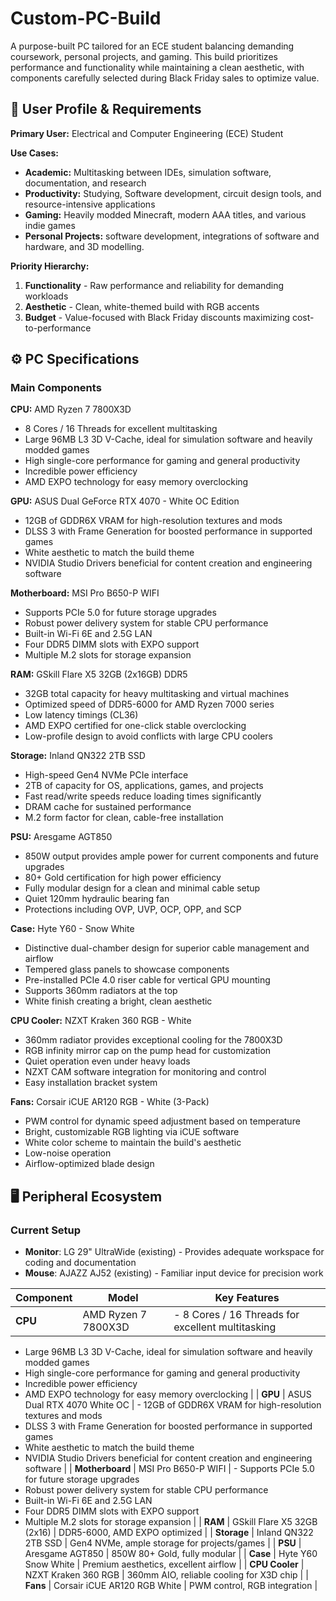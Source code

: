 # Custom-PC-Build
A purpose-built PC tailored for an ECE student balancing demanding coursework, personal projects, and gaming. This build prioritizes performance and functionality while maintaining a clean aesthetic, with components carefully selected during Black Friday sales to optimize value.

## 🎯 User Profile & Requirements

**Primary User:** Electrical and Computer Engineering (ECE) Student

**Use Cases:**
- **Academic:** Multitasking between IDEs, simulation software, documentation, and research
- **Productivity:** Studying, Software development, circuit design tools, and resource-intensive applications
- **Gaming:** Heavily modded Minecraft, modern AAA titles, and various indie games
- **Personal Projects:** software development, integrations of software and hardware, and 3D modelling.

**Priority Hierarchy:**
1. **Functionality** - Raw performance and reliability for demanding workloads
2. **Aesthetic** - Clean, white-themed build with RGB accents
3. **Budget** - Value-focused with Black Friday discounts maximizing cost-to-performance

## ⚙️ PC Specifications

### Main Components

**CPU:** AMD Ryzen 7 7800X3D
- 8 Cores / 16 Threads for excellent multitasking
- Large 96MB L3 3D V-Cache, ideal for simulation software and heavily modded games
- High single-core performance for gaming and general productivity
- Incredible power efficiency
- AMD EXPO technology for easy memory overclocking

**GPU:** ASUS Dual GeForce RTX 4070 - White OC Edition
- 12GB of GDDR6X VRAM for high-resolution textures and mods
- DLSS 3 with Frame Generation for boosted performance in supported games
- White aesthetic to match the build theme
- NVIDIA Studio Drivers beneficial for content creation and engineering software

**Motherboard:** MSI Pro B650-P WIFI
- Supports PCIe 5.0 for future storage upgrades
- Robust power delivery system for stable CPU performance
- Built-in Wi-Fi 6E and 2.5G LAN
- Four DDR5 DIMM slots with EXPO support
- Multiple M.2 slots for storage expansion

**RAM:** GSkill Flare X5 32GB (2x16GB) DDR5
- 32GB total capacity for heavy multitasking and virtual machines
- Optimized speed of DDR5-6000 for AMD Ryzen 7000 series
- Low latency timings (CL36)
- AMD EXPO certified for one-click stable overclocking
- Low-profile design to avoid conflicts with large CPU coolers

**Storage:** Inland QN322 2TB SSD
- High-speed Gen4 NVMe PCIe interface
- 2TB of capacity for OS, applications, games, and projects
- Fast read/write speeds reduce loading times significantly
- DRAM cache for sustained performance
- M.2 form factor for clean, cable-free installation

**PSU:** Aresgame AGT850
- 850W output provides ample power for current components and future upgrades
- 80+ Gold certification for high power efficiency
- Fully modular design for a clean and minimal cable setup
- Quiet 120mm hydraulic bearing fan
- Protections including OVP, UVP, OCP, OPP, and SCP

**Case:** Hyte Y60 - Snow White
- Distinctive dual-chamber design for superior cable management and airflow
- Tempered glass panels to showcase components
- Pre-installed PCIe 4.0 riser cable for vertical GPU mounting
- Supports 360mm radiators at the top
- White finish creating a bright, clean aesthetic

**CPU Cooler:** NZXT Kraken 360 RGB - White
- 360mm radiator provides exceptional cooling for the 7800X3D
- RGB infinity mirror cap on the pump head for customization
- Quiet operation even under heavy loads
- NZXT CAM software integration for monitoring and control
- Easy installation bracket system

**Fans:** Corsair iCUE AR120 RGB - White (3-Pack)
- PWM control for dynamic speed adjustment based on temperature
- Bright, customizable RGB lighting via iCUE software
- White color scheme to maintain the build's aesthetic
- Low-noise operation
- Airflow-optimized blade design

## 🖥️ Peripheral Ecosystem

### Current Setup
- **Monitor**: LG 29" UltraWide (existing) - Provides adequate workspace for coding and documentation
- **Mouse**: AJAZZ AJ52 (existing) - Familiar input device for precision work


| Component | Model | Key Features |
|-----------|-------|--------------|
| **CPU** | AMD Ryzen 7 7800X3D |- 8 Cores / 16 Threads for excellent multitasking
- Large 96MB L3 3D V-Cache, ideal for simulation software and heavily modded games
- High single-core performance for gaming and general productivity
- Incredible power efficiency
- AMD EXPO technology for easy memory overclocking 
|
| **GPU** | ASUS Dual RTX 4070 White OC | - 12GB of GDDR6X VRAM for high-resolution textures and mods
- DLSS 3 with Frame Generation for boosted performance in supported games
- White aesthetic to match the build theme
- NVIDIA Studio Drivers beneficial for content creation and engineering software
|
| **Motherboard** | MSI Pro B650-P WIFI | - Supports PCIe 5.0 for future storage upgrades
- Robust power delivery system for stable CPU performance
- Built-in Wi-Fi 6E and 2.5G LAN
- Four DDR5 DIMM slots with EXPO support
- Multiple M.2 slots for storage expansion
 |
| **RAM** | GSkill Flare X5 32GB (2x16) | DDR5-6000, AMD EXPO optimized |
| **Storage** | Inland QN322 2TB SSD | Gen4 NVMe, ample storage for projects/games |
| **PSU** | Aresgame AGT850 | 850W 80+ Gold, fully modular |
| **Case** | Hyte Y60 Snow White | Premium aesthetics, excellent airflow |
| **CPU Cooler** | NZXT Kraken 360 RGB | 360mm AIO, reliable cooling for X3D chip |
| **Fans** | Corsair iCUE AR120 RGB White | PWM control, RGB integration |

